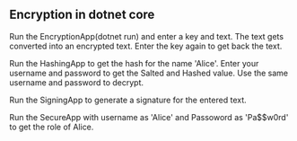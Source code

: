 ## Encryption in dotnet core

Run the EncryptionApp(dotnet run) and enter a key and text. The text gets converted into an encrypted text. Enter the key again to get back the text.

Run the HashingApp to get the hash for the name 'Alice'. Enter your username and password to get the Salted and Hashed value. Use the same username and password to decrypt.

Run the SigningApp to generate a signature for the entered text.


Run the SecureApp with username as 'Alice' and Passoword as 'Pa$$w0rd' to get the role of Alice.
